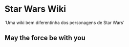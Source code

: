 # Star Wars Wiki

&#x27;Uma wiki bem diferentinha dos personagens de Star Wars&#x27;

## May the force be with you